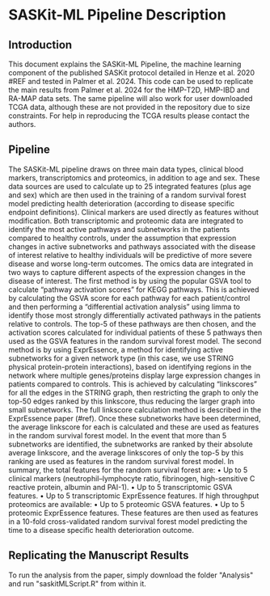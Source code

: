 # SASKit-ML Pipeline Description
## Introduction
This document explains the SASKit-ML Pipeline, the machine learning component of the published SASKit protocol detailed in Henze et al. 2020 #REF and tested in Palmer et al. 2024. This code can be used to replicate the main results from Palmer et al. 2024 for the HMP-T2D, HMP-IBD and RA-MAP data sets. The same pipeline will also work for user downloaded TCGA data, although these are not provided in the repository due to size constraints. For help in reproducing the TCGA results please contact the authors.
## Pipeline
The SASKit-ML pipeline draws on three main data types, clinical blood markers, transcriptomics and proteomics, in addition to age and sex. These data sources are used to calculate up to 25 integrated features (plus age and sex) which are then used in the training of a random survival forest model predicting health deterioration (according to disease specific endpoint definitions).
Clinical markers are used directly as features without modification. Both transcriptomic and proteomic data are integrated to identify the most active pathways and subnetworks in the patients compared to healthy controls, under the assumption that expression changes in active subnetworks and pathways associated with the disease of interest relative to healthy individuals will be predictive of more severe disease and worse long-term outcomes.
The omics data are integrated in two ways to capture different aspects of the expression changes in the disease of interest. 
The first method is by using the popular GSVA tool to calculate “pathway activation scores” for KEGG pathways. This is achieved by calculating the GSVA score for each pathway for each patient/control and then performing a “differential activation analysis” using limma to identify those most strongly differentially activated pathways in the patients relative to controls. The top-5 of these pathways are then chosen, and the activation scores calculated for individual patients of these 5 pathways then used as the GSVA features in the random survival forest model.
The second method is by using ExprEssence, a method for identifying active subnetworks for a given network type (in this case, we use STRING physical protein-protein interactions), based on identifying regions in the network where multiple genes/proteins display large expression changes in patients compared to controls. This is achieved by calculating “linkscores” for all the edges in the STRING graph, then restricting the graph to only the top-50 edges ranked by this linkscore, thus reducing the larger graph into small subnetworks. The full linkscore calculation method is described in the ExprEssence paper (#ref). Once these subnetworks have been determined, the average linkscore for each is calculated and these are used as features in the random survival forest model. In the event that more than 5 subnetworks are identified, the subnetworks are ranked by their absolute average linkscore, and the average linkscores of only the top-5 by this ranking are used as features in the random survival forest model.
In summary, the total features for the random survival forest are:
•	Up to 5 clinical markers (neutrophil–lymphocyte ratio, fibrinogen, high-sensitive C reactive protein, albumin and PAI-1).
•	Up to 5 transcriptomic GSVA features.
•	Up to 5 transcriptomic ExprEssence features.
If high throughput proteomics are available:
•	Up to 5 proteomic GSVA features.
•	Up to 5 proteomic ExprEssence features.
These features are then used as features in a 10-fold cross-validated random survival forest model predicting the time to a disease specific health deterioration outcome.
## Replicating the Manuscript Results
To run the analysis from the paper, simply download the folder "Analysis" and run "saskitMLScript.R" from within it.
